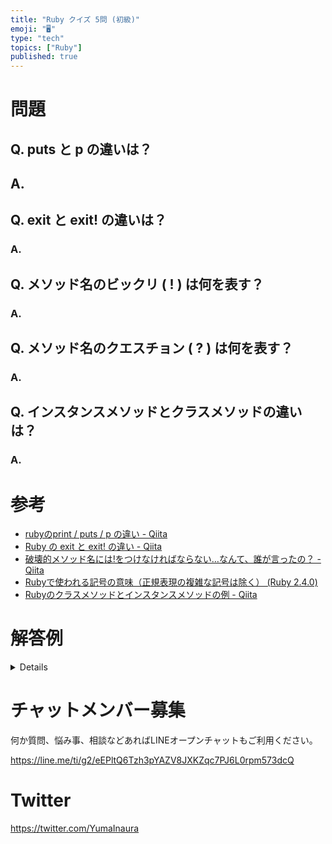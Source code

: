 ```yaml
---
title: "Ruby クイズ 5問 (初級)"
emoji: "🖥"
type: "tech"
topics: ["Ruby"]
published: true
---
```


# 問題

## Q. puts と p の違いは？

## A.

## Q. exit と exit! の違いは？

### A.

## Q. メソッド名のビックリ ( ! ) は何を表す？

### A.

## Q. メソッド名のクエスチョン ( ? ) は何を表す？

### A.


## Q. インスタンスメソッドとクラスメソッドの違いは？

### A.

# 参考

- [rubyのprint / puts / p の違い - Qiita](https://qiita.com/shoma2da/items/b2c92c6556858a4722b3)
- [Ruby の exit と exit! の違い - Qiita](https://qiita.com/siman/items/c9eb9641a6183ee23b7c)
- [破壊的メソッド名には!をつけなければならない…なんて、誰が言ったの？ - Qiita](https://qiita.com/tadsan/items/7baab2605a4d8ac1858e)
- [Rubyで使われる記号の意味（正規表現の複雑な記号は除く） (Ruby 2.4.0)](https://docs.ruby-lang.org/ja/2.4.0/doc/symref.html)
- [Rubyのクラスメソッドとインスタンスメソッドの例 - Qiita](https://qiita.com/tbpgr/items/56eb65c0ea5882abbb07)

# 解答例

<details>
 1. puts は出力用 / p はデバッグ用
 2. exit! は例外をキャッチさせない
 3. 要注意であることを示すことが多い
 4. 状態 ( true / false ) を問うために使われることが多い
 5. 状態を持つメソッドと持たないメソッド
</details>











<!-- Update From Qiita API -->

# チャットメンバー募集


何か質問、悩み事、相談などあればLINEオープンチャットもご利用ください。

https://line.me/ti/g2/eEPltQ6Tzh3pYAZV8JXKZqc7PJ6L0rpm573dcQ





# Twitter


https://twitter.com/YumaInaura


<!-- Update From Qiita API -->


